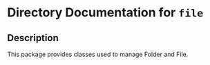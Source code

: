 # Directory Documentation for `file`

## Description
This package provides classes used to manage Folder and File.
